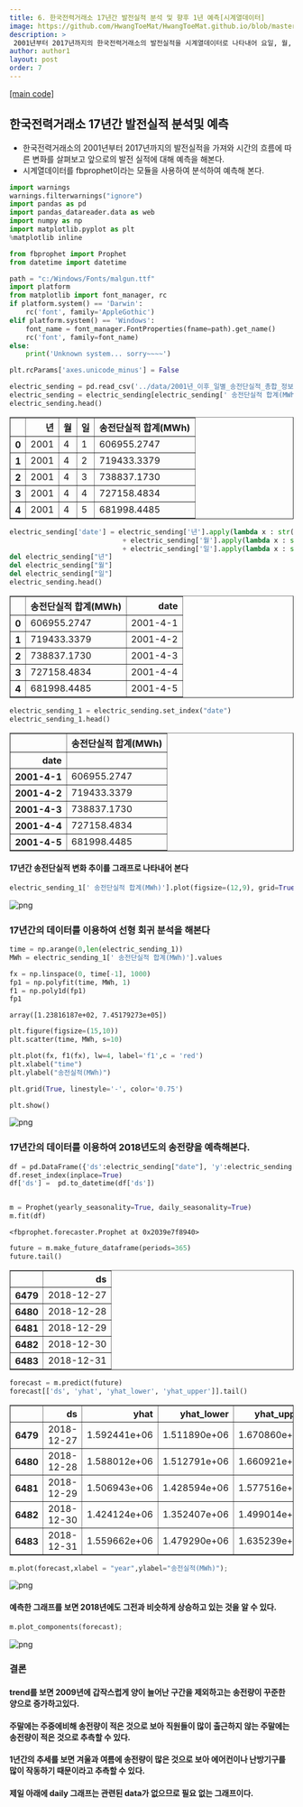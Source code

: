 ```yaml
---
title: 6. 한국전력거래소 17년간 발전실적 분석 및 향후 1년 예측[시계열데이터]
image: https://github.com/HwangToeMat/HwangToeMat.github.io/blob/master/assets/img/thumbnail/dwp-7.png?raw=true
description: >
 2001년부터 2017년까지의 한국전력거래소의 발전실적을 시계열데이터로 나타내어 요일, 월, 년도별로 경향을 분석해보고 fbprophet을 이용하여 1년간 데이터를 예측해본다.
author: author1
layout: post
order: 7
---
```


<a href="https://github.com/HwangToeMat/DataAnalysis-with-Python/tree/master/07_%ED%95%9C%EA%B5%AD%EC%A0%84%EB%A0%A5%EA%B1%B0%EB%9E%98%EC%86%8C%2017%EB%85%84%EA%B0%84%20%EB%B0%9C%EC%A0%84%EC%8B%A4%EC%A0%81%20%EB%B6%84%EC%84%9D%EB%B0%8F%20%EC%98%88%EC%B8%A1/sorcecode">[main code]</a>

## 한국전력거래소 17년간 발전실적 분석및 예측

* 한국전력거래소의 2001년부터 2017년까지의 발전실적을 가져와 시간의 흐름에 따른 변화를 살펴보고 앞으로의 발전 실적에 대해 예측을 해본다.
* 시계열데이터를 fbprophet이라는 모듈을 사용하여 분석하여 예측해 본다.


```python
import warnings
warnings.filterwarnings("ignore")
import pandas as pd
import pandas_datareader.data as web
import numpy as np
import matplotlib.pyplot as plt
%matplotlib inline

from fbprophet import Prophet
from datetime import datetime
```


```python
path = "c:/Windows/Fonts/malgun.ttf"
import platform
from matplotlib import font_manager, rc
if platform.system() == 'Darwin':
    rc('font', family='AppleGothic')
elif platform.system() == 'Windows':
    font_name = font_manager.FontProperties(fname=path).get_name()
    rc('font', family=font_name)
else:
    print('Unknown system... sorry~~~~')    

plt.rcParams['axes.unicode_minus'] = False
```


```python
electric_sending = pd.read_csv('../data/2001년_이후_일별_송전단실적_총합_정보.csv', engine= 'python') 
electric_sending = electric_sending[electric_sending[' 송전단실적 합계(MWh)'].notnull()] # null 값 없애기
electric_sending.head()
```




<div>
<style scoped>
    .dataframe tbody tr th:only-of-type {
        vertical-align: middle;
    }

    .dataframe tbody tr th {
        vertical-align: top;
    }

    .dataframe thead th {
        text-align: right;
    }
</style>
<table border="1" class="dataframe">
  <thead>
    <tr style="text-align: right;">
      <th></th>
      <th>년</th>
      <th>월</th>
      <th>일</th>
      <th>송전단실적 합계(MWh)</th>
    </tr>
  </thead>
  <tbody>
    <tr>
      <th>0</th>
      <td>2001</td>
      <td>4</td>
      <td>1</td>
      <td>606955.2747</td>
    </tr>
    <tr>
      <th>1</th>
      <td>2001</td>
      <td>4</td>
      <td>2</td>
      <td>719433.3379</td>
    </tr>
    <tr>
      <th>2</th>
      <td>2001</td>
      <td>4</td>
      <td>3</td>
      <td>738837.1730</td>
    </tr>
    <tr>
      <th>3</th>
      <td>2001</td>
      <td>4</td>
      <td>4</td>
      <td>727158.4834</td>
    </tr>
    <tr>
      <th>4</th>
      <td>2001</td>
      <td>4</td>
      <td>5</td>
      <td>681998.4485</td>
    </tr>
  </tbody>
</table>
</div>




```python
electric_sending['date'] = electric_sending['년'].apply(lambda x : str(x)) +'-' \
                            + electric_sending['월'].apply(lambda x : str(x)) +'-' \
                            + electric_sending['일'].apply(lambda x : str(x))
del electric_sending["년"]
del electric_sending["월"]
del electric_sending["일"]
electric_sending.head()
```




<div>
<style scoped>
    .dataframe tbody tr th:only-of-type {
        vertical-align: middle;
    }

    .dataframe tbody tr th {
        vertical-align: top;
    }

    .dataframe thead th {
        text-align: right;
    }
</style>
<table border="1" class="dataframe">
  <thead>
    <tr style="text-align: right;">
      <th></th>
      <th>송전단실적 합계(MWh)</th>
      <th>date</th>
    </tr>
  </thead>
  <tbody>
    <tr>
      <th>0</th>
      <td>606955.2747</td>
      <td>2001-4-1</td>
    </tr>
    <tr>
      <th>1</th>
      <td>719433.3379</td>
      <td>2001-4-2</td>
    </tr>
    <tr>
      <th>2</th>
      <td>738837.1730</td>
      <td>2001-4-3</td>
    </tr>
    <tr>
      <th>3</th>
      <td>727158.4834</td>
      <td>2001-4-4</td>
    </tr>
    <tr>
      <th>4</th>
      <td>681998.4485</td>
      <td>2001-4-5</td>
    </tr>
  </tbody>
</table>
</div>




```python
electric_sending_1 = electric_sending.set_index("date")
electric_sending_1.head()
```




<div>
<style scoped>
    .dataframe tbody tr th:only-of-type {
        vertical-align: middle;
    }

    .dataframe tbody tr th {
        vertical-align: top;
    }

    .dataframe thead th {
        text-align: right;
    }
</style>
<table border="1" class="dataframe">
  <thead>
    <tr style="text-align: right;">
      <th></th>
      <th>송전단실적 합계(MWh)</th>
    </tr>
    <tr>
      <th>date</th>
      <th></th>
    </tr>
  </thead>
  <tbody>
    <tr>
      <th>2001-4-1</th>
      <td>606955.2747</td>
    </tr>
    <tr>
      <th>2001-4-2</th>
      <td>719433.3379</td>
    </tr>
    <tr>
      <th>2001-4-3</th>
      <td>738837.1730</td>
    </tr>
    <tr>
      <th>2001-4-4</th>
      <td>727158.4834</td>
    </tr>
    <tr>
      <th>2001-4-5</th>
      <td>681998.4485</td>
    </tr>
  </tbody>
</table>
</div>



#### 17년간 송전단실적 변화 추이를 그래프로 나타내어 본다


```python
electric_sending_1[' 송전단실적 합계(MWh)'].plot(figsize=(12,9), grid=True,title = "17년간 송전단실적 변화 추이[2001년-2017년](단위:MWh)");
```


![png](https://github.com/HwangToeMat/DataAnalysis-with-Python/blob/master/07_%ED%95%9C%EA%B5%AD%EC%A0%84%EB%A0%A5%EA%B1%B0%EB%9E%98%EC%86%8C%2017%EB%85%84%EA%B0%84%20%EB%B0%9C%EC%A0%84%EC%8B%A4%EC%A0%81%20%EB%B6%84%EC%84%9D%EB%B0%8F%20%EC%98%88%EC%B8%A1/sorcecode/readme_files/readme_9_0.png?raw=true)


### 17년간의 데이터를 이용하여 선형 회귀 분석을 해본다


```python
time = np.arange(0,len(electric_sending_1))
MWh = electric_sending_1[' 송전단실적 합계(MWh)'].values

fx = np.linspace(0, time[-1], 1000)
fp1 = np.polyfit(time, MWh, 1)
f1 = np.poly1d(fp1)
fp1
```




    array([1.23816187e+02, 7.45179273e+05])




```python
plt.figure(figsize=(15,10))
plt.scatter(time, MWh, s=10)

plt.plot(fx, f1(fx), lw=4, label='f1',c = 'red')
plt.xlabel("time") 
plt.ylabel("송전실적(MWh)") 

plt.grid(True, linestyle='-', color='0.75')

plt.show()
```


![png](https://github.com/HwangToeMat/DataAnalysis-with-Python/blob/master/07_%ED%95%9C%EA%B5%AD%EC%A0%84%EB%A0%A5%EA%B1%B0%EB%9E%98%EC%86%8C%2017%EB%85%84%EA%B0%84%20%EB%B0%9C%EC%A0%84%EC%8B%A4%EC%A0%81%20%EB%B6%84%EC%84%9D%EB%B0%8F%20%EC%98%88%EC%B8%A1/sorcecode/readme_files/readme_12_0.png?raw=true)


### 17년간의 데이터를 이용하여 2018년도의 송전량을 예측해본다.


```python
df = pd.DataFrame({'ds':electric_sending["date"], 'y':electric_sending[' 송전단실적 합계(MWh)']})
df.reset_index(inplace=True)
df['ds'] =  pd.to_datetime(df['ds'])


m = Prophet(yearly_seasonality=True, daily_seasonality=True)
m.fit(df)
```




    <fbprophet.forecaster.Prophet at 0x2039e7f8940>




```python
future = m.make_future_dataframe(periods=365)
future.tail()
```




<div>
<style scoped>
    .dataframe tbody tr th:only-of-type {
        vertical-align: middle;
    }

    .dataframe tbody tr th {
        vertical-align: top;
    }

    .dataframe thead th {
        text-align: right;
    }
</style>
<table border="1" class="dataframe">
  <thead>
    <tr style="text-align: right;">
      <th></th>
      <th>ds</th>
    </tr>
  </thead>
  <tbody>
    <tr>
      <th>6479</th>
      <td>2018-12-27</td>
    </tr>
    <tr>
      <th>6480</th>
      <td>2018-12-28</td>
    </tr>
    <tr>
      <th>6481</th>
      <td>2018-12-29</td>
    </tr>
    <tr>
      <th>6482</th>
      <td>2018-12-30</td>
    </tr>
    <tr>
      <th>6483</th>
      <td>2018-12-31</td>
    </tr>
  </tbody>
</table>
</div>




```python
forecast = m.predict(future)
forecast[['ds', 'yhat', 'yhat_lower', 'yhat_upper']].tail()
```




<div>
<style scoped>
    .dataframe tbody tr th:only-of-type {
        vertical-align: middle;
    }

    .dataframe tbody tr th {
        vertical-align: top;
    }

    .dataframe thead th {
        text-align: right;
    }
</style>
<table border="1" class="dataframe">
  <thead>
    <tr style="text-align: right;">
      <th></th>
      <th>ds</th>
      <th>yhat</th>
      <th>yhat_lower</th>
      <th>yhat_upper</th>
    </tr>
  </thead>
  <tbody>
    <tr>
      <th>6479</th>
      <td>2018-12-27</td>
      <td>1.592441e+06</td>
      <td>1.511890e+06</td>
      <td>1.670860e+06</td>
    </tr>
    <tr>
      <th>6480</th>
      <td>2018-12-28</td>
      <td>1.588012e+06</td>
      <td>1.512791e+06</td>
      <td>1.660921e+06</td>
    </tr>
    <tr>
      <th>6481</th>
      <td>2018-12-29</td>
      <td>1.506943e+06</td>
      <td>1.428594e+06</td>
      <td>1.577516e+06</td>
    </tr>
    <tr>
      <th>6482</th>
      <td>2018-12-30</td>
      <td>1.424124e+06</td>
      <td>1.352407e+06</td>
      <td>1.499014e+06</td>
    </tr>
    <tr>
      <th>6483</th>
      <td>2018-12-31</td>
      <td>1.559662e+06</td>
      <td>1.479290e+06</td>
      <td>1.635239e+06</td>
    </tr>
  </tbody>
</table>
</div>




```python
m.plot(forecast,xlabel = "year",ylabel="송전실적(MWh)");
```


![png](https://github.com/HwangToeMat/DataAnalysis-with-Python/blob/master/07_%ED%95%9C%EA%B5%AD%EC%A0%84%EB%A0%A5%EA%B1%B0%EB%9E%98%EC%86%8C%2017%EB%85%84%EA%B0%84%20%EB%B0%9C%EC%A0%84%EC%8B%A4%EC%A0%81%20%EB%B6%84%EC%84%9D%EB%B0%8F%20%EC%98%88%EC%B8%A1/sorcecode/readme_files/readme_17_0.png?raw=true)


#### 예측한 그래프를 보면 2018년에도 그전과 비슷하게 상승하고 있는 것을 알 수 있다.


```python
m.plot_components(forecast);
```


![png](https://github.com/HwangToeMat/DataAnalysis-with-Python/blob/master/07_%ED%95%9C%EA%B5%AD%EC%A0%84%EB%A0%A5%EA%B1%B0%EB%9E%98%EC%86%8C%2017%EB%85%84%EA%B0%84%20%EB%B0%9C%EC%A0%84%EC%8B%A4%EC%A0%81%20%EB%B6%84%EC%84%9D%EB%B0%8F%20%EC%98%88%EC%B8%A1/sorcecode/readme_files/readme_19_0.png?raw=true)


### 결론

#### trend를 보면 2009년에 갑작스럽게 양이 늘어난 구간을 제외하고는 송전량이 꾸준한 양으로 증가하고있다.
#### 주말에는 주중에비해 송전량이 적은 것으로 보아 직원들이 많이 출근하지 않는 주말에는 송전량이 적은 것으로 추측할 수 있다.
#### 1년간의 추세를 보면 겨울과 여름에 송전량이 많은 것으로 보아 에어컨이나 난방기구를 많이 작동하기 때문이라고 추측할 수 있다.
#### 제일 아래에 daily 그래프는 관련된 data가 없으므로 필요 없는 그래프이다. 
